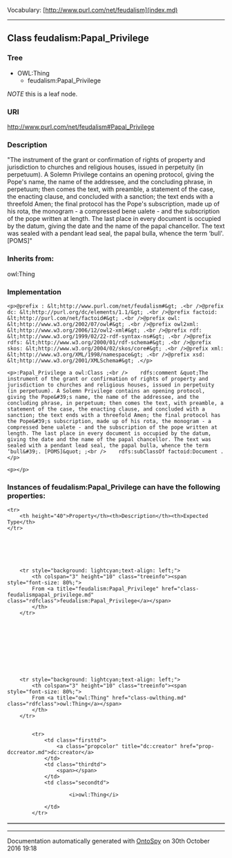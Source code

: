 Vocabulary: [http://www.purl.com/net/feudalism](index.md) 



---	
	




    


## Class feudalism:Papal_Privilege


### Tree

* OWL:Thing
    * feudalism:Papal_Privilege





*NOTE* this is a leaf node.


### URI
http://www.purl.com/net/feudalism#Papal_Privilege

### Description
&quot;The instrument of the grant or confirmation of rights of property and jurisdiction to churches and religious houses, issued in perpetuity (in perpetuum). A Solemn Privilege contains an opening protocol, giving the Pope&#39;s name, the name of the addressee, and the concluding phrase, in perpetuum; then comes the text, with preamble, a statement of the case, the enacting clause, and concluded with a sanction; the text ends with a threefold Amen; the final protocol has the Pope&#39;s subscription, made up of his rota, the monogram - a compressed bene ualete - and the subscription of the pope written at length. The last place in every document is occupied by the datum, giving the date and the name of the papal chancellor. The text was sealed with a pendant lead seal, the papal bulla, whence the term ‘bull&#39;. [POMS]&quot;



### Inherits from:
owl:Thing




### Implementation
```
<p>@prefix : &lt;http://www.purl.com/net/feudalism#&gt; .<br />@prefix dc: &lt;http://purl.org/dc/elements/1.1/&gt; .<br />@prefix factoid: &lt;http://purl.com/net/factoid#&gt; .<br />@prefix owl: &lt;http://www.w3.org/2002/07/owl#&gt; .<br />@prefix owl2xml: &lt;http://www.w3.org/2006/12/owl2-xml#&gt; .<br />@prefix rdf: &lt;http://www.w3.org/1999/02/22-rdf-syntax-ns#&gt; .<br />@prefix rdfs: &lt;http://www.w3.org/2000/01/rdf-schema#&gt; .<br />@prefix skos: &lt;http://www.w3.org/2004/02/skos/core#&gt; .<br />@prefix xml: &lt;http://www.w3.org/XML/1998/namespace&gt; .<br />@prefix xsd: &lt;http://www.w3.org/2001/XMLSchema#&gt; .</p>

<p>:Papal_Privilege a owl:Class ;<br />    rdfs:comment &quot;The instrument of the grant or confirmation of rights of property and jurisdiction to churches and religious houses, issued in perpetuity (in perpetuum). A Solemn Privilege contains an opening protocol, giving the Pope&#39;s name, the name of the addressee, and the concluding phrase, in perpetuum; then comes the text, with preamble, a statement of the case, the enacting clause, and concluded with a sanction; the text ends with a threefold Amen; the final protocol has the Pope&#39;s subscription, made up of his rota, the monogram - a compressed bene ualete - and the subscription of the pope written at length. The last place in every document is occupied by the datum, giving the date and the name of the papal chancellor. The text was sealed with a pendant lead seal, the papal bulla, whence the term ‘bull&#39;. [POMS]&quot; ;<br />    rdfs:subClassOf factoid:Document .</p>

<p></p>
```




### Instances of feudalism:Papal_Privilege can have the following properties:

<table border="1" cellspacing="3" cellpadding="5" class="classproperties table-hover ">

    <tr>
        <th height="40">Property</th><th>Description</th><th>Expected Type</th>
    </tr>

          

        
            
        
        <tr style="background: lightcyan;text-align: left;">
            <th colspan="3" height="10" class="treeinfo"><span style="font-size: 80%;">
            From <a title="feudalism:Papal_Privilege" href="class-feudalismpapal_privilege.md" class="rdfclass">feudalism:Papal_Privilege</a></span>
            </th>
        </tr>       

            

        

          

        
            
        
        <tr style="background: lightcyan;text-align: left;">
            <th colspan="3" height="10" class="treeinfo"><span style="font-size: 80%;">
            From <a title="owl:Thing" href="class-owlthing.md" class="rdfclass">owl:Thing</a></span>
            </th>
        </tr>       

            
            <tr>
                <td class="firsttd">
                    <a class="propcolor" title="dc:creator" href="prop-dccreator.md">dc:creator</a>         
                </td>
                <td class="thirdtd">
                    <span></span>
                </td>
                <td class="secondtd">
                    
                        <i>owl:Thing</i>
                    
                </td>
            </tr>

            

        

    

</table>













---

Documentation automatically generated with [OntoSpy](http://ontospy.readthedocs.org/ "Open") on 30th October 2016 19:18